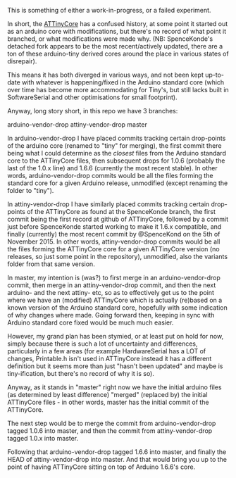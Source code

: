 This is something of either a work-in-progress, or a failed experiment.

In short, the [ATTinyCore](https://github.com/SpenceKonde/ATTinyCore) has a confused history, at some point it started out as an arduino core with modifications, but there's no record of what point it branched, or what modifications were made why. (NB: SpenceKonde's detached fork appears to be the most recent/actively updated, there are a ton of these arduino-tiny derived cores around the place in various states of disrepair).

This means it has both diverged in various ways, and not been kept up-to-date with whatever is happening/fixed in the Arduino standard core (which over time has become more accommodating for Tiny's, but still lacks built in SoftwareSerial and other optimisations for small footprint).

Anyway, long story short, in this repo we have 3 branches:
  
  arduino-vendor-drop
  attiny-vendor-drop
  master
  
In arduino-vendor-drop I have placed commits tracking certain drop-points of the arduino core (renamed to "tiny" for merging), the first commit there being what I could determine as the *closest* files from the Arduino standard core to the ATTinyCore files, then subsequent drops for 1.0.6 (probably the last of the 1.0.x line) and 1.6.6 (currently the most recent stable).  In other words, arduino-vendor-drop commits would be all the files forming the standard core for a given Arduino release, unmodified (except renaming the folder to "tiny").

In attiny-vendor-drop I have similarly placed commits tracking certain drop-points of the ATTinyCore as found at the SpenceKonde branch, the first commit being the first record at github of ATTinyCore, followed by a commit just before SpenceKonde started working to make it 1.6.x compatible, and finally (currently) the most recent commit by @SpenceKond on the 5th of November 2015.  In other words, attiny-vendor-drop commits would be all the files forming the ATTinyCore core for a given ATTinyCore version (no releases, so just some point in the repository), unmodified, also the variants folder from that same version.

In master, my intention is (was?) to first merge in an arduino-vendor-drop commit, then merge in an attiny-vendor-drop commit, and then the next arduino- and the next attiny- etc, so as to effectively get us to the point where we have an (modified) ATTinyCore which is actually (re)based on a known version of the Arduino standard core, hopefully with some indication of why changes where made.  Going forward then, keeping in sync with Arduino standard core fixed would be much much easier.

However, my grand plan has been stymied, or at least put on hold for now, simply because there is such a lot of uncertainty and differences, particularly in a few areas (for example HardwareSerial has a LOT of changes, Printable.h isn't used in ATTinyCore instead it has a different definition but it seems more than just "hasn't been updated" and maybe is tiny-ification, but there's no record of why it is so).

Anyway, as it stands in "master" right now we have the initial arduino files (as determined by least difference) "merged" (replaced by) the initial ATTinyCore files - in other words, master has the initial commit of the ATTinyCore.

The next step would be to merge the commit from arduino-vendor-drop tagged 1.0.6 into master, and then the commit from attiny-vendor-drop tagged 1.0.x into master.

Following that arduino-vendor-drop tagged 1.6.6 into master, and finally the HEAD of attiny-vendor-drop into master.  And that would bring you up to the point of having ATTinyCore sitting on top of Arduino 1.6.6's core.
